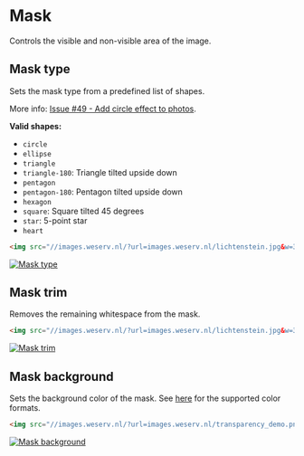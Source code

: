 # Mask

Controls the visible and non-visible area of the image.

## Mask type <Parameter text="&mask="/>

Sets the mask type from a predefined list of shapes.

More info: [Issue #49 - Add circle effect to photos](https://github.com/weserv/images/issues/49).

**Valid shapes:**
- `circle`
- `ellipse`
- `triangle`
- `triangle-180`: Triangle tilted upside down
- `pentagon`
- `pentagon-180`: Pentagon tilted upside down
- `hexagon`
- `square`: Square tilted 45 degrees
- `star`: 5-point star
- `heart`

```html
<img src="//images.weserv.nl/?url=images.weserv.nl/lichtenstein.jpg&w=300&h=300&fit=cover&mask=circle">
```
[![Mask type](/static/lichtenstein.jpg?w=300&h=300&fit=cover&mask=circle)](/?url=images.weserv.nl/lichtenstein.jpg&w=300&h=300&fit=cover&mask=circle)

## Mask trim <Parameter text="&mtrim"/>

Removes the remaining whitespace from the mask.

```html
<img src="//images.weserv.nl/?url=images.weserv.nl/lichtenstein.jpg&w=300&h=900&fit=cover&a=crop-22-0&mask=circle&mtrim">
```
[![Mask trim](/static/lichtenstein.jpg?w=300&h=900&fit=cover&a=crop-22-0&mask=circle&mtrim)](/?url=images.weserv.nl/lichtenstein.jpg&w=300&h=900&fit=cover&a=crop-22-0&mask=circle&mtrim)

## Mask background <Parameter text="&mbg="/>

Sets the background color of the mask. See [here](adjustment.md#background) for the supported color formats.

```html
<img src="//images.weserv.nl/?url=images.weserv.nl/transparency_demo.png&w=400&bg=black&mask=heart&mbg=red">
```
[![Mask background](/static/transparency_demo.png?w=400&bg=black&mask=heart&mbg=red)](/?url=images.weserv.nl/transparency_demo.png&w=400&bg=black&mask=heart&mbg=red)
